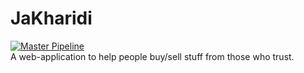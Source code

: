 # JaKharidi
[![Master Pipeline](https://github.com/emranbm/jakharidi/workflows/Main%20Workflow/badge.svg?branch=master)](https://github.com/emranbm/jakharidi/actions/workflows/main.yml)  
A web-application to help people buy/sell stuff from those who trust.
